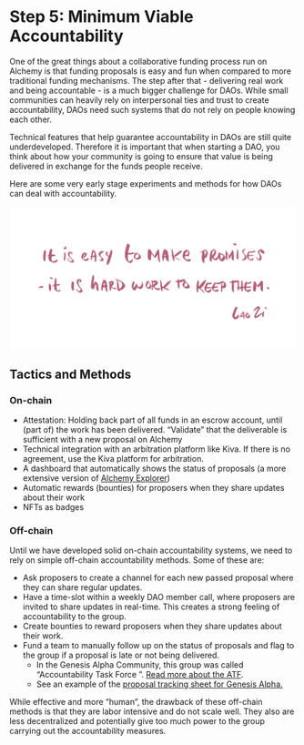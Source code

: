 # Step 5: Minimum Viable Accountability

One of the great things about a collaborative funding process run on Alchemy is that funding proposals is easy and fun when compared to more traditional funding mechanisms. The step after that - delivering real work and being accountable - is a much bigger challenge for DAOs.  While small communities can heavily rely on interpersonal ties and trust to create accountability, DAOs need such systems that do not rely on people knowing each other.

Technical features that help guarantee accountability in DAOs are still quite underdeveloped. Therefore it is important that when starting a DAO, you think about how your community is going to ensure that value is being delivered in exchange for the funds people receive.

Here are some very early stage experiments and methods for how DAOs can deal with accountability.

![](../.gitbook/assets/easy-promises.png)

## Tactics and Methods

### On-chain

* Attestation: Holding back part of all funds in an escrow account, until \(part of\) the work has been delivered. “Validate” that the deliverable is sufficient with a new proposal on Alchemy
* Technical integration with an arbitration platform like Kiva. If there is no agreement, use the Kiva platform for arbitration.
* A dashboard that automatically shows the status of proposals \(a more extensive version of [Alchemy Explorer](https://dao-explorer.com/)\)
* Automatic rewards \(bounties\) for proposers when they share updates about their work
* NFTs as badges

### Off-chain

Until we have developed solid on-chain accountability systems, we need to rely on simple off-chain accountability methods. Some of these are:  

* Ask proposers to create a channel for each new passed proposal where they can share regular updates.
* Have a time-slot within a weekly DAO member call, where proposers are invited to share updates in real-time. This creates a strong feeling of accountability to the group.
* Create bounties to reward proposers when they share updates about their work.
* Fund a team to manually follow up on the status of proposals and flag to the group if a proposal is late or not being delivered.
  * In the Genesis Alpha Community, this group was called “Accountability Task Force ”. [Read more about the ATF](https://docs.google.com/document/d/1U2-FE0bt9p1Cn2H_-fYxB7oybcDH7WlHhcMj0b20sgI/edit).
  * See an example of the [proposal tracking sheet for Genesis Alpha.](https://docs.google.com/spreadsheets/d/1FV8iz4ebZb4E3nXckzPsWy7IfhtsX3filkbX_gbPLNs/edit#gid=1504108070)

While effective and more “human”, the drawback of these off-chain methods is that they are labor intensive and do not scale well. They also are less decentralized and potentially give too much power to the group carrying out the accountability measures.  


